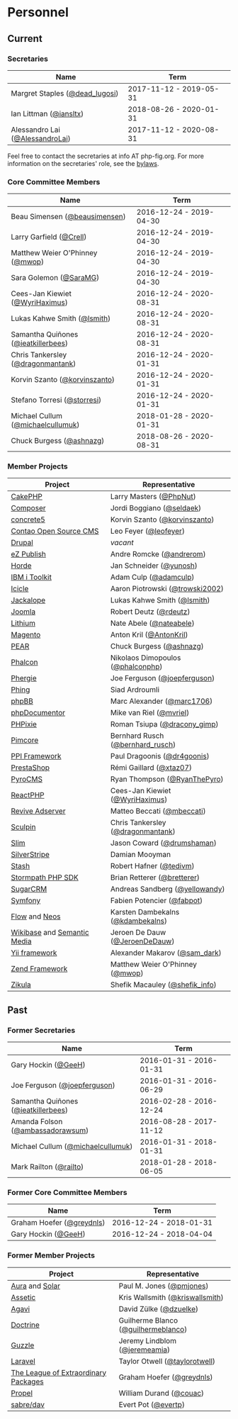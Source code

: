 # Personnel

## Current

### Secretaries

| Name                                  | Term                    |
|---------------------------------------|-------------------------|
| Margret Staples ([@dead_lugosi])      | 2017-11-12 - 2019-05-31 |
| Ian Littman ([@iansltx])              | 2018-08-26 - 2020-01-31 |
| Alessandro Lai ([@AlessandroLai])     | 2017-11-12 - 2020-08-31 |

Feel free to contact the secretaries at info AT php-fig.org. For more information on the secretaries' role, see the [bylaws](http://www.php-fig.org/bylaws/mission-and-structure/#secretaries).


### Core Committee Members

| Name                                  | Term                    |
|---------------------------------------|-------------------------|
| Beau Simensen ([@beausimensen])       | 2016-12-24 - 2019-04-30 |
| Larry Garfield ([@Crell])             | 2016-12-24 - 2019-04-30 |
| Matthew Weier O'Phinney ([@mwop])     | 2016-12-24 - 2019-04-30 |
| Sara Golemon ([@SaraMG])              | 2016-12-24 - 2019-04-30 |
| Cees-Jan Kiewiet ([@WyriHaximus])     | 2016-12-24 - 2020-08-31 |
| Lukas Kahwe Smith ([@lsmith])         | 2016-12-24 - 2020-08-31 |
| Samantha Quiñones ([@ieatkillerbees]) | 2016-12-24 - 2020-08-31 |
| Chris Tankersley ([@dragonmantank])   | 2016-12-24 - 2020-01-31 |
| Korvin Szanto ([@korvinszanto])       | 2016-12-24 - 2020-01-31 |
| Stefano Torresi ([@storresi])         | 2016-12-24 - 2020-01-31 |
| Michael Cullum ([@michaelcullumuk])   | 2018-01-28 - 2020-01-31 |
| Chuck Burgess ([@ashnazg])            | 2018-08-26 - 2020-08-31 |


### Member Projects

| Project                           | Representative                        |
|-----------------------------------|---------------------------------------|
| [CakePHP]                         | Larry Masters ([@PhpNut])             |
| [Composer]                        | Jordi Boggiano ([@seldaek])           |
| [concrete5]                       | Korvin Szanto ([@korvinszanto])       |
| [Contao Open Source CMS]          | Leo Feyer ([@leofeyer])               |
| [Drupal]                          | *vacant*                              |
| [eZ Publish]                      | Andre Romcke ([@andrerom])            |
| [Horde]                           | Jan Schneider ([@yunosh])             |
| [IBM i Toolkit]                   | Adam Culp ([@adamculp])               |
| [Icicle]                          | Aaron Piotrowski ([@trowski2002])     |
| [Jackalope]                       | Lukas Kahwe Smith ([@lsmith])         |
| [Joomla]                          | Robert Deutz ([@rdeutz])              |
| [Lithium]                         | Nate Abele ([@nateabele])             |
| [Magento]                         | Anton Kril ([@AntonKril])             |
| [PEAR]                            | Chuck Burgess ([@ashnazg])            |
| [Phalcon]                         | Nikolaos Dimopoulos ([@phalconphp])   |
| [Phergie]                         | Joe Ferguson ([@joepferguson])        |
| [Phing]                           | Siad Ardroumli          |
| [phpBB]                           | Marc Alexander ([@marc1706])          |
| [phpDocumentor]                   | Mike van Riel ([@mvriel])             |
| [PHPixie]                         | Roman Tsiupa ([@dracony_gimp])        |
| [Pimcore]                         | Bernhard Rusch ([@bernhard_rusch])    |
| [PPI Framework]                   | Paul Dragoonis ([@dr4goonis])         |
| [PrestaShop]                      | Rémi Gaillard ([@xtaz07])             |
| [PyroCMS]                         | Ryan Thompson ([@RyanThePyro])        |
| [ReactPHP]                        | Cees-Jan Kiewiet ([@WyriHaximus])     |
| [Revive Adserver]                 | Matteo Beccati ([@mbeccati])          |
| [Sculpin]                         | Chris Tankersley ([@dragonmantank])   |
| [Slim]                            | Jason Coward ([@drumshaman])          |
| [SilverStripe]                    | Damian Mooyman                        |
| [Stash]                           | Robert Hafner ([@tedivm])             |
| [Stormpath PHP SDK]               | Brian Retterer ([@bretterer])         |
| [SugarCRM]                        | Andreas Sandberg ([@yellowandy])      |
| [Symfony]                         | Fabien Potencier ([@fabpot])          |
| [Flow] and [Neos]                 | Karsten Dambekalns ([@kdambekalns])   |
| [Wikibase] and [Semantic Media]   | Jeroen De Dauw ([@JeroenDeDauw])      |
| [Yii framework]                   | Alexander Makarov ([@sam_dark])       |
| [Zend Framework]                  | Matthew Weier O'Phinney ([@mwop])     |
| [Zikula]                          | Shefik Macauley ([@shefik_info])      |


## Past

### Former Secretaries

| Name                                  | Term                    |
|---------------------------------------|-------------------------|
| Gary Hockin ([@GeeH])                 | 2016-01-31 - 2016-01-31 |
| Joe Ferguson ([@joepferguson])        | 2016-01-31 - 2016-06-29 |
| Samantha Quiñones ([@ieatkillerbees]) | 2016-02-28 - 2016-12-24 |
| Amanda Folson ([@ambassadorawsum])    | 2016-08-28 - 2017-11-12 |
| Michael Cullum ([@michaelcullumuk])   | 2016-01-31 - 2018-01-31 |
| Mark Railton ([@railto])              | 2018-01-28 - 2018-06-05 |


### Former Core Committee Members

| Name                                  | Term                    |
|---------------------------------------|-------------------------|
| Graham Hoefer ([@greydnls])           | 2016-12-24 - 2018-01-31 |
| Gary Hockin ([@GeeH])                 | 2016-12-24 - 2018-04-04 |


### Former Member Projects

| Project                                   | Representative                        |
|-------------------------------------------|---------------------------------------|
| [Aura] and [Solar]                        | Paul M. Jones ([@pmjones])            |
| [Assetic]                                 | Kris Wallsmith ([@kriswallsmith])     |
| [Agavi]                                   | David Zülke ([@dzuelke])              |
| [Doctrine]                                | Guilherme Blanco ([@guilhermeblanco]) |
| [Guzzle]                                  | Jeremy Lindblom ([@jeremeamia])       |
| [Laravel]                                 | Taylor Otwell ([@taylorotwell])       |
| [The League of Extraordinary Packages]    | Graham Hoefer ([@greydnls])           |
| [Propel]                                  | William Durand ([@couac])             |
| [sabre/dav]                               | Evert Pot ([@evertp])                 |


[@adamculp]: https://twitter.com/adamculp
[@AlessandroLai]: https://twitter.com/AlessandroLai
[@ambassadorawsum]: https://twitter.com/ambassadorawsum
[@andrerom]: https://twitter.com/andrerom
[@AntonKril]: https://twitter.com/AntonKril
[@ashnazg]: https://twitter.com/ashnazg
[@beausimensen]: https://twitter.com/beausimensen
[@bernhard_rusch]: https://twitter.com/bernhard_rusch
[@bretterer]: https://twitter.com/bretterer
[@couac]: https://twitter.com/couac
[@Crell]: https://twitter.com/Crell
[@dead_lugosi]: https://twitter.com/dead_lugosi
[@dr4goonis]: https://twitter.com/dr4goonis
[@dracony_gimp]: https://twitter.com/dracony_gimp
[@dragonmantank]: https://twitter.com/dragonmantank
[@drumshaman]: https://twitter.com/drumshaman
[@dzuelke]: https://twitter.com/dzuelke
[@evertp]: https://twitter.com/evertp
[@fabpot]: https://twitter.com/fabpot
[@GeeH]: https://twitter.com/GeeH
[@greydnls]: https://twitter.com/greydnls
[@guilhermeblanco]: https://twitter.com/guilhermeblanco
[@ieatkillerbees]: https://twitter.com/ieatkillerbees
[@jeremeamia]: https://twitter.com/jeremeamia
[@JeroenDeDauw]: https://twitter.com/JeroenDeDauw
[@joepferguson]: https://twitter.com/joepferguson
[@kdambekalns]: https://twitter.com/kdambekalns
[@korvinszanto]: https://twitter.com/korvinszanto
[@kriswallsmith]: https://twitter.com/kriswallsmith
[@iansltx]: https://twitter.com/iansltx
[@leofeyer]: https://twitter.com/leofeyer
[@lsmith]: https://twitter.com/lsmith
[@marc1706]: https://twitter.com/marc1706
[@mbeccati]: https://twitter.com/mbeccati
[@michaelcullumuk]: https://twitter.com/michaelcullumuk
[@michieltcs]: https://twitter.com/michieltcs
[@mvriel]: https://twitter.com/mvriel
[@mwop]: https://twitter.com/mwop
[@nateabele]: https://twitter.com/nateabele
[@phalconphp]: https://twitter.com/phalconphp
[@PhpNut]: https://twitter.com/PhpNut
[@pmjones]: https://twitter.com/pmjones
[@railto]: https://twitter.com/railto
[@rdeutz]: https://twitter.com/rdeutz
[@RyanThePyro]: https://twitter.com/RyanThePyro
[@sam_dark]: https://twitter.com/sam_dark
[@SaraMG]: https://twitter.com/SaraMG
[@seldaek]: https://twitter.com/seldaek
[@shefik_info]: https://twitter.com/shefik_info
[@storresi]: https://twitter.com/storresi
[@taylorotwell]: https://twitter.com/taylorotwell
[@tedivm]: https://twitter.com/tedivm
[@trowski2002]: https://twitter.com/trowski2002
[@WyriHaximus]: https://twitter.com/WyriHaximus
[@xtaz07]: https://twitter.com/xtaz07
[@yellowandy]: https://twitter.com/yellowandy
[@yunosh]: https://twitter.com/yunosh

[Agavi]: http://www.agavi.org
[Assetic]: https://github.com/kriswallsmith/assetic
[Aura]: http://auraphp.github.com
[CakePHP]: http://cakephp.org
[Composer]: http://getcomposer.org
[concrete5]: http://www.concrete5.org
[Contao Open Source CMS]: https://contao.org
[Doctrine]: http://www.doctrine-project.org
[Drupal]: http://drupal.org
[eZ Publish]: http://ez.no
[Flow]: http://flow.typo3.org
[Guzzle]: http://guzzlephp.org
[Horde]: http://www.horde.org
[IBM i Toolkit]: https://github.com/zendtech/IbmiToolkit
[Icicle]: https://icicle.io
[Jackalope]: http://jackalope.github.com
[Joomla]: http://www.joomla.org
[Laravel]: http://laravel.com
[Lithium]: http://li3.me
[Magento]: http://magento.com
[Neos]: http://neos.io
[PEAR]: http://pear.php.net
[Phalcon]: http://www.phalconphp.com
[Phergie]: https://www.phergie.org
[Phing]: http://www.phing.info
[phpBB]: http://www.phpbb.com
[phpDocumentor]: http://www.phpdoc.org
[PHPixie]: http://phpixie.com
[Pimcore]: http://www.pimcore.org
[PPI Framework]: https://github.com/ppi
[PrestaShop]: http://www.prestashop.com
[Propel]: http://www.propelorm.org
[PyroCMS]: http://www.pyrocms.com
[ReactPHP]: http://reactphp.org
[Revive Adserver]: http://www.revive-adserver.com
[sabre/dav]: http://sabre.io
[Sculpin]: https://sculpin.io
[Semantic Media]: http://www.semantic-mediawiki.org
[SilverStripe]: http://www.silverstripe.org
[Slim]: http://www.slimframework.com
[Solar]: http://solarphp.com
[Stash]: http://www.tedivm.com/stash
[Stormpath PHP SDK]: http://www.stormpath.com
[SugarCRM]: http://developers.sugarcrm.com/wordpress
[Symfony]: http://www.symfony.com
[The League of Extraordinary Packages]: http://thephpleague.com
[Wikibase]: http://www.wikiba.se
[Yii framework]: http://www.yiiframework.com
[Zend Framework]: http://framework.zend.com
[Zikula]: https://github.com/zikula

